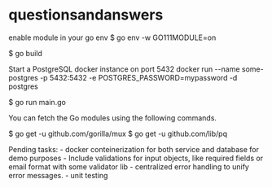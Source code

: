 # questionsandanswers

enable module in your go env
$ go env -w GO111MODULE=on 

$ go build

Start a PostgreSQL docker instance on port 5432
docker run --name some-postgres -p 5432:5432 -e POSTGRES_PASSWORD=mypassword -d postgres

$ go run main.go

You can fetch the Go modules using the following commands.

$ go get -u github.com/gorilla/mux 
$ go get -u github.com/lib/pq


Pending tasks:
    - docker conteinerization for both service and database for demo purposes 
    - Include validations for input objects, like required fields or email format with some validator lib
    - centralized error handling to unify error messages.
    - unit testing 